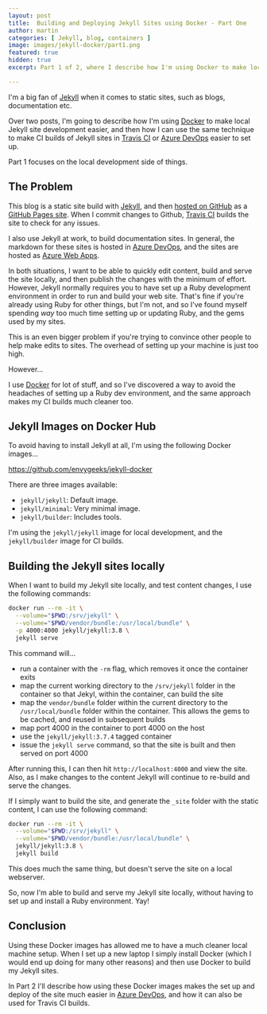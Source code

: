 ```yaml
---
layout: post
title:  Building and Deploying Jekyll Sites using Docker - Part One
author: martin
categories: [ Jekyll, blog, containers ]
image: images/jekyll-docker/part1.png
featured: true
hidden: true
excerpt: Part 1 of 2, where I describe how I'm using Docker to make local Jekyll site development easier, and avoid having to set up a Ruby development environment.

---
```


I'm a big fan of [Jekyll][jekyll] when it comes to static sites, such as blogs, documentation etc.

Over two posts, I'm going to describe how I'm using [Docker][docker] to make local Jekyll site development easier, and then how I can use the same technique to make CI builds of Jekyll sites in [Travis CI][travis] or [Azure DevOps][devops] easier to set up.

Part 1 focuses on the local development side of things.

## The Problem

This blog is a static site build with [Jekyll][jekyll], and then [hosted on GitHub][martinpeck] as a [GitHub Pages site][githubpages]. When I commit changes to Github, [Travis CI][travis] builds the site to check for any issues.

I also use Jekyll at work, to build documentation sites. In general, the markdown for these sites is hosted in [Azure DevOps][devops], and the sites are hosted as [Azure Web Apps][webapp].

In both situations, I want to be able to quickly edit content, build and serve the site locally, and then publish the changes with the minimum of effort. However, Jekyll normally requires you to have set up a Ruby development environment in order to run and build your web site. That's fine if you're already using Ruby for other things, but I'm not, and so I've found myself spending *way* too much time setting up or updating Ruby, and the gems used by my sites.

This is an even bigger problem if you're trying to convince other people to help make edits to sites. The overhead of setting up your machine is just too high.

However...

I use [Docker][docker] for lot of stuff, and so I've discovered a way to avoid the headaches of setting up a Ruby dev environment, and the same approach makes my CI builds much cleaner too.

## Jekyll Images on Docker Hub

To avoid having to install Jekyll at all, I'm using the following Docker images...

<https://github.com/envygeeks/jekyll-docker>

There are three images available:

- `jekyll/jekyll`: Default image.
- `jekyll/minimal`: Very minimal image.
- `jekyll/builder`: Includes tools.

I'm using the `jekyll/jekyll` image for local development, and the `jekyll/builder` image for CI builds.

## Building the Jekyll sites locally

When I want to build my Jekyll site locally, and test content changes, I use the following commands:

``` bash
docker run --rm -it \
  --volume="$PWD:/srv/jekyll" \
  --volume="$PWD/vendor/bundle:/usr/local/bundle" \
  -p 4000:4000 jekyll/jekyll:3.8 \
  jekyll serve
```
This command will...

- run a container with the `-rm` flag, which removes it once the container exits
- map the current working directory to the `/srv/jekyll` folder in the container so that Jekyl, within the container, can build the site
- map the `vendor/bundle` folder within the current directory to the `/usr/local/bundle` folder within the container. This allows the gems to be cached, and reused in subsequent builds
- map port 4000 in the container to port 4000 on the host
- use the `jekyll/jekyll:3.7.4` tagged container
- issue the `jekyll serve` command, so that the site is built and then served on port 4000

After running this, I can then hit `http://localhost:4000` and view the site. Also, as I make changes to the content Jekyll will continue to re-build and serve the changes.

If I simply want to build the site, and generate the `_site` folder with the static content, I can use the following command:

``` bash
docker run --rm -it \
  --volume="$PWD:/srv/jekyll" \
  --volume="$PWD/vendor/bundle:/usr/local/bundle" \
  jekyll/jekyll:3.8 \
  jekyll build
```

This does much the same thing, but doesn't serve the site on a local webserver.

So, now I'm able to build and serve my Jekyll site locally, without having to set up and install a Ruby environment. Yay!

## Conclusion

Using these Docker images has allowed me to have a much cleaner local machine setup. When I set up a new laptop I simply install Docker (which I would end up doing for many other reasons) and then use Docker to build my Jekyll sites.

In Part 2 I'll describe how using these Docker images makes the set up and deploy of the site much easier in [Azure DevOps][devops], and how it can also be used for Travis CI builds.

[jekyll]: https://jekyllrb.com/
[martinpeck]: https://github.com/martinpeck/martinpeck.com
[githubpages]: https://pages.github.com/
[devops]: https://azure.microsoft.com/en-gb/services/devops/
[docker]: https://www.docker.com/
[travis]:https://travis-ci.org/
[webapp]:https://azure.microsoft.com/en-gb/services/app-service/web/